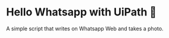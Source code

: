 # Hello Whatsapp with UiPath :robot:

A simple script that writes on Whatsapp Web and takes a photo.
